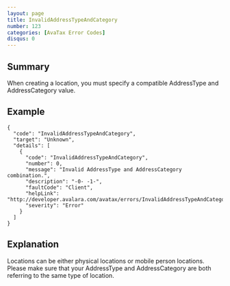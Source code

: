 ```yaml
---
layout: page
title: InvalidAddressTypeAndCategory
number: 123
categories: [AvaTax Error Codes]
disqus: 0
---
```


## Summary

When creating a location, you must specify a compatible AddressType and AddressCategory value.

## Example

    {
      "code": "InvalidAddressTypeAndCategory",
      "target": "Unknown",
      "details": [
        {
          "code": "InvalidAddressTypeAndCategory",
          "number": 0,
          "message": "Invalid AddressType and AddressCategory combination.",
          "description": "-0- -1-",
          "faultCode": "Client",
          "helpLink": "http://developer.avalara.com/avatax/errors/InvalidAddressTypeAndCategory",
          "severity": "Error"
        }
      ]
    }

## Explanation

Locations can be either physical locations or mobile person locations.  Please make sure that your AddressType and AddressCategory are both referring to the same type of location.
